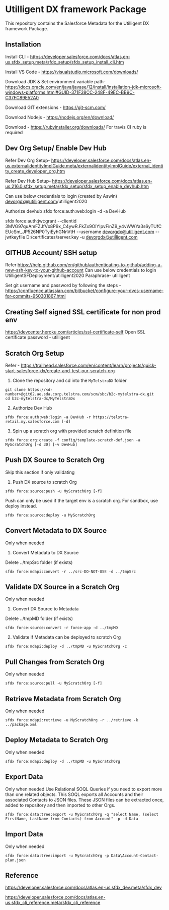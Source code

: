 # Utilligent DX framework Package

This repository contains the Salesforce Metadata for the Utilligent DX framework Package.

## Installation

Install CLI - https://developer.salesforce.com/docs/atlas.en-us.sfdx_setup.meta/sfdx_setup/sfdx_setup_install_cli.htm

Install VS Code - https://visualstudio.microsoft.com/downloads/

Download JDK & Set environment variable path- https://docs.oracle.com/en/java/javase/12/install/installation-jdk-microsoft-windows-platforms.html#GUID-371F38CC-248F-49EC-BB9C-C37FC89E52A0

Download GIT extensions - https://git-scm.com/

Download Nodejs - https://nodejs.org/en/download/

Download - https://rubyinstaller.org/downloads/ For travis CI ruby is required

## Dev Org Setup/ Enable Dev Hub
Refer Dev Org Setup- https://developer.salesforce.com/docs/atlas.en-us.externalidentityImplGuide.meta/externalidentityImplGuide/external_identity_create_developer_org.htm

Refer Dev Hub Setup- https://developer.salesforce.com/docs/atlas.en-us.216.0.sfdx_setup.meta/sfdx_setup/sfdx_setup_enable_devhub.htm

Can use below credentials to login (created by Aswin)
devorgdx@utilligent.com/utilligent2020

Authorize devhub
sfdx force:auth:web:login -d -a DevHub

sfdx force:auth:jwt:grant --clientid 3MVG97quAmFZJfVx8P9x_C4ywR.FkZx9OlYIpvFinZ9_y4vWWYa3s6yTUfCEUcSm_JP526NP0TyiEyhGNnVtH --username devorgdx@utilligent.com --jwtkeyfile D:/certificates/server.key -u devorgdx@utilligent.com

## GITHUB Account/ SSH setup
Refer https://help.github.com/en/github/authenticating-to-github/adding-a-new-ssh-key-to-your-github-account
Can use below credentials to login
UtilligentSFDeployment/utilligent2020
Paraphrase- utilligent

Set git username and password by following the steps -https://confluence.atlassian.com/bitbucket/configure-your-dvcs-username-for-commits-950301867.html

## Creating Self signed SSL certificate for non prod env
https://devcenter.heroku.com/articles/ssl-certificate-self
Open SSL certificate password - utilligent

## Scratch Org Setup

Refer - https://trailhead.salesforce.com/en/content/learn/projects/quick-start-salesforce-dx/create-and-test-our-scratch-org

1. Clone the repository and cd into the `MyTelstraDX` folder
```
git clone https://<d-number>@git02.ae.sda.corp.telstra.com/scm/sbc/b2c-mytelstra-dx.git
cd b2c-mytelstra-dx/MyTelstraDx
```

2. Authorize Dev Hub
```
sfdx force:auth:web:login -a DevHub -r https://telstra-retail.my.salesforce.com [-d]
```

3. Spin up a scratch org with provided scratch definition file
```
sfdx force:org:create -f config/template-scratch-def.json -a MyScratchOrg [-d 30] [-v DevHub]
```

## Push DX Source to Scratch Org
Skip this section if only validating

1. Push DX source to scratch Org
```
sfdx force:source:push -u MyScratchOrg [-f]
```

Push can only be used if the target env is a scratch org.
For sandbox, use deploy instead.
```
sfdx force:source:deploy -u MyScratchOrg
```

## Convert Metadata to DX Source
Only when needed

1. Convert Metadata to DX Source

Delete ../tmpSrc folder (if exists)
```
sfdx force:mdapi:convert -r ../src-DO-NOT-USE -d ../tmpSrc
```

## Validate DX Source in a Scratch Org
Only when needed

1. Convert DX Source to Metadata

Delete ../tmpMD folder (if exists)
```
sfdx force:source:convert -r force-app -d ../tmpMD
```

2. Validate if Metadata can be deployed to scratch Org
```
sfdx force:mdapi:deploy -d ../tmpMD -u MyScratchOrg -c
```

## Pull Changes from Scratch Org
Only when needed
```
sfdx force:source:pull -u MyScratchOrg [-f]
```

## Retrieve Metadata from Scratch Org
Only when needed
```
sfdx force:mdapi:retrieve -u MyScratchOrg -r ../retrieve -k ../package.xml
```

## Deploy Metadata to Scratch Org
Only when needed
```
sfdx force:mdapi:deploy -d ../tmpMD -u MyScratchOrg
```

## Export Data
Only when needed
Use Relational SOQL Queries if you need to export more than one related objects.
This SOQL exports all Accounts and their associated Contacts to JSON files.
These JSON files can be extracted once, added to repository and then imported to other Orgs.
```
sfdx force:data:tree:export -u MyScratchOrg -q "select Name, (select FirstName, LastName from Contacts) from Account" -p -d Data
```

## Import Data
Only when needed
```
sfdx force:data:tree:import -u MyScratchOrg -p Data\Account-Contact-plan.json
```

## Reference
https://developer.salesforce.com/docs/atlas.en-us.sfdx_dev.meta/sfdx_dev

https://developer.salesforce.com/docs/atlas.en-us.sfdx_cli_reference.meta/sfdx_cli_reference